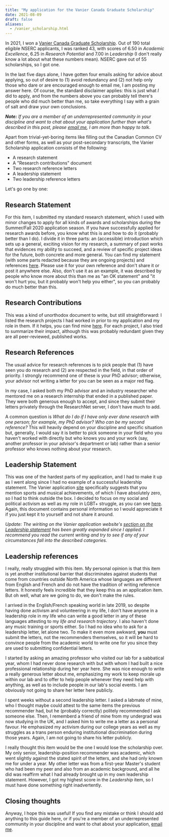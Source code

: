 ```yaml
---
title: "My application for the Vanier Canada Graduate Scholarship"
date: 2021-08-09
draft: false
aliases:
  - /vanier_scholarship.html
---
```


In 2021, I won a [Vanier Canada Graduate Scholarship](https://vanier.gc.ca/en/home-accueil.html). Out of 190 total eligible NSERC applicants, I was ranked 43, with scores of 6.50 in *Academic Excellence*, 6.25 in *Research Potential* and 7.00 in *Leadership* (I don't really know a lot about what these numbers mean). NSERC gave out of 55 scholarships, so I got one.

In the last five days alone, I have gotten four emails asking for advice about applying, so out of desire to (1) avoid redundancy and (2) not help only those who dare or are encouraged enough to email me, I am posting my answer here. Of course, the standard disclaimer applies: this is just what *I* did to apply, and from the numbers above you can probably tell there's people who did much better than me, so take everything I say with a grain of salt and draw your own conclusions.

***Note:** If you are a member of an underrepresented community in your discipline and want to chat about your application further than what's described in this post, please [email me](mailto:sgsellan@cs.toronto.edu), I am more than happy to talk.*

Apart from trivial-yet-boring items like filling out the Canadian Common CV and other forms, as well as your post-secondary transcripts, the Vanier Scholarship application consists of the following:
- A research statement  
- A "Research contributions" document  
- Two research reference letters  
- A leadership statement  
- Two leadership reference letters  

Let's go one by one:

## Research Statement

For this item, I submitted my standard research statement, which I used with minor changes to apply for all kinds of awards and scholarships during the Summer/Fall 2020 application season. If you have successfully applied for research awards before, you know what this is and how to do it (probably better than I do). I divide it in three parts: an (accessible) introduction which sets up a general, exciting vision for my research, a summary of past works that evidences my ability to succeed, and a review of specific project ideas for the future, both concrete and more general. You can find my statement (with some parts redacted because they are ongoing projects) and references [here](https://www.silviasellan.com/pdf/vanier-application/vanier-statement.pdf). Please use it for your own reference and don't share it or post it anywhere else. Also, don't use it as an example, it was described by people who know more about this than me as "an OK statement" and "it won't hurt you, but it probably won't help you either", so you can probably do much better than this.

## Research Contributions

This was a kind of unorthodox document to write, but still straightforward: I listed the research projects I had worked in prior to my application and my role in them. If it helps, you can find mine [here](https://www.silviasellan.com/pdf/vanier-application/vanier-contribution.pdf). For each project, I also tried to summarize their impact, although this was probably redundant given they are all peer-reviewed, published works.

## Research References

The usual advice for research references is to pick people that (1) have seen you do research and (2) are respected in the field, in that order of priority. I strongly recommend one of these is your PhD advisor; otherwise, your advisor not writing a letter for you can be seen as a major red flag.

In my case, I asked both my PhD advisor and an industry researcher who mentored me on a research internship that ended in a published paper. They were both generous enough to accept, and since they submit their letters privately through the ResearchNet server, I don't have much to add. 

A common question is *What do I do if I have only ever done research with one person; for example, my PhD advisor? Who can be my second reference?* This will heavily depend on your discipline and specific situation but, generally, I would say it is better to pick someone in your field who you haven't worked with directly but who knows you and your work (say, another professor in your advisor's department or lab) rather than a senior professor who knows nothing about your research.

## Leadership Statement

This was one of the hardest parts of my application, and I had to make it up as I went along since I had no example of a successful leadership statement. The Vanier application [site](https://vanier.gc.ca/en/nomination_process-processus_de_mise_en_candidature.html#des1) specifically suggests that you mention sports and musical achievements, of which I have absolutely zero, so I had to think outside the box. I decided to focus on my social and political activism as well as my role in LGBT+ struggle, as you can see [here](https://www.silviasellan.com/pdf/vanier-application/vanier-leadership-redacted.pdf). Again, this document contains personal information so I would appreciate it if you just kept it to yourself and not share it around.

*Update: The wiriting on the Vanier application website's [section on the Leadership statement](https://vanier.gc.ca/en/nomination_process-processus_de_mise_en_candidature.html#des1) has been greatly expanded since I applied. I recommend you read the current writing and try to see if any of your circumstances fall into the described categories.*

## Leadership references

I really, really struggled with this item. My personal opinion is that this item is yet another institutional barrier that discriminates against students that come from countries outside North America whose languages are different from English and French and do not have the tradition of writing reference letters. It honestly feels incredible that they keep this as an application item. But oh well, what are we going to do, we don't make the rules.

I arrived in the English/French speaking world in late 2019, so despite having done activism and volunteering in my life, I don't have anyone in a leadership role in my life who can write a good letter in any of these languages attesting to my *life and research trajectory*. I also haven't done any music training or sports either. So I had no idea who to ask for a leadership letter, let alone two. To make it even more awkward, **you** must submit the letters, not the recommenders themselves, so it will be hard to convince people from the academic world to write one for you since they are used to submitting confidential letters.

I started by asking an amazing professor who visited our lab for a sabbatical year, whom I had never done research with but with whom I had built a nice professional relationship during her year here. She was nice enough to write a really generous letter about me, emphasizing my work to keep morale up within our lab and to offer to help people whenever they need help with anything, as well as to include people in our lab's social events. I am obviously not going to share her letter here publicly.

I spent weeks without a second leadership letter. I asked a labmate of mine, who I thought maybe could attest to the same items the previous recommender had, but he (probably correctly) politely recommended I ask someone else. Then, I rememberd a friend of mine from my undergrad was now studying in the UK, and I asked him to write me a letter as a personal favour. He emphasized my activism during our college years as well as my struggles as a trans person enduring institutional discrimination during those years. Again, I am not going to share his letter publicly.

I really thought this item would be the one I would lose the scholarship over. My only senior, leadership-position recommender was academic, which went slightly against the stated spirit of the letters, and she had only known me for under a year. My other letter was from a first-year Master's student who had been my peer and also from an academic background, and all he did was reaffirm what I had already brought up in my own leadership statement. However, I got my highest score in the *Leadership* item, so I must have done something right inadvertently. 

## Closing thoughts

Anyway, I hope this was useful! If you find any mistake or think I should add anything to this guide here, or if you're a member of an underrepresented community in your discipline and want to chat about your application, [email me](mailto:sgsellan@cs.toronto.edu).



